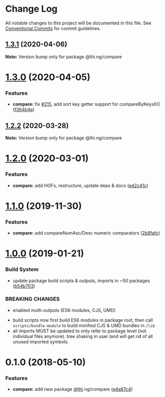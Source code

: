# Change Log

All notable changes to this project will be documented in this file.
See [Conventional Commits](https://conventionalcommits.org) for commit guidelines.

## [1.3.1](https://github.com/thi-ng/umbrella/compare/@thi.ng/compare@1.3.0...@thi.ng/compare@1.3.1) (2020-04-06)

**Note:** Version bump only for package @thi.ng/compare





# [1.3.0](https://github.com/thi-ng/umbrella/compare/@thi.ng/compare@1.2.2...@thi.ng/compare@1.3.0) (2020-04-05)


### Features

* **compare:** fix [#215](https://github.com/thi-ng/umbrella/issues/215), add sort key getter support for compareByKeysX() ([f364b4e](https://github.com/thi-ng/umbrella/commit/f364b4e62dcd2ed13689a1ef97799cb53af3ef71))





## [1.2.2](https://github.com/thi-ng/umbrella/compare/@thi.ng/compare@1.2.1...@thi.ng/compare@1.2.2) (2020-03-28)

**Note:** Version bump only for package @thi.ng/compare





# [1.2.0](https://github.com/thi-ng/umbrella/compare/@thi.ng/compare@1.1.4...@thi.ng/compare@1.2.0) (2020-03-01)


### Features

* **compare:** add HOFs, restructure, update deps & docs ([ed2c41c](https://github.com/thi-ng/umbrella/commit/ed2c41c120f6447b05022d74e510017a1f4a6257))





# [1.1.0](https://github.com/thi-ng/umbrella/compare/@thi.ng/compare@1.0.10...@thi.ng/compare@1.1.0) (2019-11-30)

### Features

* **compare:** add compareNumAsc/Desc numeric comparators ([2b8fafc](https://github.com/thi-ng/umbrella/commit/2b8fafc9eca040b649ade479203537bbd9ba54ef))

# [1.0.0](https://github.com/thi-ng/umbrella/compare/@thi.ng/compare@0.1.12...@thi.ng/compare@1.0.0) (2019-01-21)

### Build System

* update package build scripts & outputs, imports in ~50 packages ([b54b703](https://github.com/thi-ng/umbrella/commit/b54b703))

### BREAKING CHANGES

* enabled multi-outputs (ES6 modules, CJS, UMD)

- build scripts now first build ES6 modules in package root, then call
  `scripts/bundle-module` to build minified CJS & UMD bundles in `/lib`
- all imports MUST be updated to only refer to package level
  (not individual files anymore). tree shaking in user land will get rid of
  all unused imported symbols.

<a name="0.1.0"></a>
# 0.1.0 (2018-05-10)

### Features

* **compare:** add new package [@thi](https://github.com/thi).ng/compare ([e4a87c4](https://github.com/thi-ng/umbrella/commit/e4a87c4))
